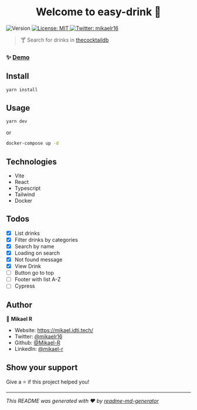 <h1 align="center">Welcome to easy-drink 👋</h1>
<p>
  <img alt="Version" src="https://img.shields.io/badge/version-0.0.0-blue.svg?cacheSeconds=2592000" />
  <a href="https://github.com/Mikael-R/easy-drink/blob/main/LICENSE" target="_blank">
    <img alt="License: MIT" src="https://img.shields.io/badge/License-MIT-yellow.svg" />
  </a>
  <a href="https://twitter.com/mikaelr16" target="_blank">
    <img alt="Twitter: mikaelr16" src="https://img.shields.io/twitter/follow/mikaelr16.svg?style=social" />
  </a>
</p>

> 🍸 Search for drinks in [thecocktaildb](https://www.thecocktaildb.com)

### ✨ [Demo](https://easy-drink.vercel.app)

## Install

```sh
yarn install
```

## Usage

```sh
yarn dev
```

or

```sh
docker-compose up -d
```

## Technologies

- Vite
- React
- Typescript
- Tailwind
- Docker

## Todos

- [x] List drinks
- [x] Filter drinks by categories
- [x] Search by name
- [x] Loading on search
- [x] Not found message
- [x] View Drink
- [ ] Button go to top
- [ ] Footer with list A-Z
- [ ] Cypress

## Author

👤 **Mikael R**

- Website: https://mikael.idti.tech/
- Twitter: [@mikaelr16](https://twitter.com/mikaelr16)
- Github: [@Mikael-R](https://github.com/Mikael-R)
- LinkedIn: [@mikael-r](https://linkedin.com/in/mikael-r)

## Show your support

Give a ⭐️ if this project helped you!

---

_This README was generated with ❤️ by [readme-md-generator](https://github.com/kefranabg/readme-md-generator)_
